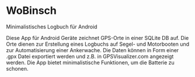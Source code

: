 WoBinsch
========

Minimalistisches Logbuch für Android

Diese App für Android Geräte zeichnet GPS-Orte in einer SQLite DB auf.
Die Orte dienen zur Erstellung eines Logbuchs auf Segel- und Motorbooten und zur Automatisierung einer Ankerwache.
Die Daten können in Form einer .gpx Datei exportiert werden und z.B. in GPSVisualizer.com angezeigt werden.
Die App bietet minimalistische Funktionen, um die Batterie zu schonen.
